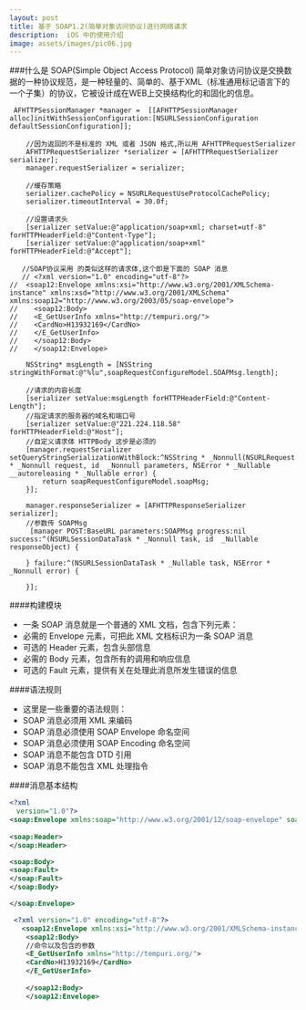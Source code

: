 ```yaml
---
layout: post
title: 基于 SOAP1.2(简单对象访问协议)进行网络请求
description:  iOS 中的使用介绍
image: assets/images/pic06.jpg
---
```


###什么是 SOAP(Simple Object Access Protocol)
简单对象访问协议是交换数据的一种协议规范，是一种轻量的、简单的、基于XML（标准通用标记语言下的一个子集）的协议，它被设计成在WEB上交换结构化的和固化的信息。

```ObjC
 AFHTTPSessionManager *manager =  [[AFHTTPSessionManager alloc]initWithSessionConfiguration:[NSURLSessionConfiguration defaultSessionConfiguration]];
 
    //因为返回的不是标准的 XML 或者 JSON 格式,所以用 AFHTTPRequestSerializer
    AFHTTPRequestSerializer *serializer = [AFHTTPRequestSerializer serializer];
    manager.requestSerializer = serializer;
    
    //缓存策略
    serializer.cachePolicy = NSURLRequestUseProtocolCachePolicy;
    serializer.timeoutInterval = 30.0f;
    
    //设置请求头
    [serializer setValue:@"application/soap+xml; charset=utf-8" forHTTPHeaderField:@"Content-Type"];
    [serializer setValue:@"application/soap+xml" forHTTPHeaderField:@"Accept"];
   
   //SOAP协议采用 的类似这样的请求体,这个即是下面的 SOAP 消息
   // <?xml version="1.0" encoding="utf-8"?>
//  <soap12:Envelope xmlns:xsi="http://www.w3.org/2001/XMLSchema-instance" xmlns:xsd="http://www.w3.org/2001/XMLSchema" xmlns:soap12="http://www.w3.org/2003/05/soap-envelope">
//    <soap12:Body>
//    <E_GetUserInfo xmlns="http://tempuri.org/">
//    <CardNo>H13932169</CardNo>
//    </E_GetUserInfo>
//    </soap12:Body>
//    </soap12:Envelope>

    NSString* msgLength = [NSString stringWithFormat:@"%lu",soapRequestConfigureModel.SOAPMsg.length];
    
    //请求的内容长度
    [serializer setValue:msgLength forHTTPHeaderField:@"Content-Length"];
    //指定请求的服务器的域名和端口号
    [serializer setValue:@"221.224.118.58" forHTTPHeaderField:@"Host"];
    //自定义请求体 HTTPBody 这步是必须的
    [manager.requestSerializer setQueryStringSerializationWithBlock:^NSString * _Nonnull(NSURLRequest * _Nonnull request, id  _Nonnull parameters, NSError * _Nullable __autoreleasing * _Nullable error) {
        return soapRequestConfigureModel.soapMsg;
    }];

    manager.responseSerializer = [AFHTTPResponseSerializer serializer];
    //参数传 SOAPMsg
     [manager POST:BaseURL parameters:SOAPMsg progress:nil success:^(NSURLSessionDataTask * _Nonnull task, id  _Nullable responseObject) {
        
    } failure:^(NSURLSessionDataTask * _Nullable task, NSError * _Nonnull error) {
        
    }];
```

####构建模块
- 一条 SOAP 消息就是一个普通的 XML 文档，包含下列元素：
- 必需的 Envelope 元素，可把此 XML 文档标识为一条 SOAP 消息
- 可选的 Header 元素，包含头部信息
- 必需的 Body 元素，包含所有的调用和响应信息
- 可选的 Fault 元素，提供有关在处理此消息所发生错误的信息

####语法规则
- 这里是一些重要的语法规则：
- SOAP 消息必须用 XML 来编码
- SOAP 消息必须使用 SOAP Envelope 命名空间
- SOAP 消息必须使用 SOAP Encoding 命名空间
- SOAP 消息不能包含 DTD 引用
- SOAP 消息不能包含 XML 处理指令

####消息基本结构

```XML
<?xml
　version="1.0"?>
<soap:Envelope xmlns:soap="http://www.w3.org/2001/12/soap-envelope" soap:encodingStyle="http://www.w3.org/2001/12/soap-encoding">
 
<soap:Header>
</soap:Header>

<soap:Body>
<soap:Fault>
</soap:Fault>
</soap:Body>

</soap:Envelope>
```
```XML
 <?xml version="1.0" encoding="utf-8"?>
   <soap12:Envelope xmlns:xsi="http://www.w3.org/2001/XMLSchema-instance" xmlns:xsd="http://www.w3.org/2001/XMLSchema" xmlns:soap12="http://www.w3.org/2003/05/soap-envelope">
    <soap12:Body>
    //命令以及包含的参数
    <E_GetUserInfo xmlns="http://tempuri.org/">
    <CardNo>H13932169</CardNo>
    </E_GetUserInfo>
    
    </soap12:Body>
    </soap12:Envelope>
```


